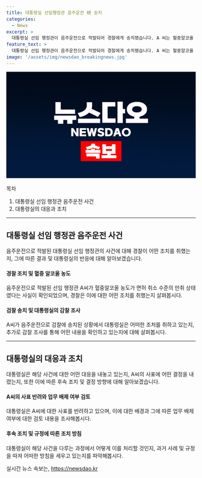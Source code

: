 ```yaml
---
title: 대통령실 선임행정관 음주운전 檢 송치
categories:
  - News
excerpt: >
  대통령실 선임 행정관이 음주운전으로 적발되어 경찰에게 송치됐습니다. A 씨는 혈중알코올 농도가 면허 취소 수준의 만취 상태였으며, 이에 대통령실은 감찰에 착수했습니다. A 씨는 음주 적발 후 사표를 냈지만 반려되었으며, 대통령실은 업무 배제 여부를 검토 중이라고 전해졌습니다. 사표를 반려한 이유와 관련하여 대통령실은 과거 사례를 따져 후속 조치를 취할 방침이라고 밝혔습니다.
feature_text: >
  대통령실 선임 행정관이 음주운전으로 적발되어 경찰에게 송치됐습니다. A 씨는 혈중알코올 농도가 면허 취소 수준의 만취 상태였으며, 이에 대통령실은 감찰에 착수했습니다. A 씨는 음주 적발 후 사표를 냈지만 반려되었으며, 대통령실은 업무 배제 여부를 검토 중이라고 전해졌습니다. 사표를 반려한 이유와 관련하여 대통령실은 과거 사례를 따져 후속 조치를 취할 방침이라고 밝혔습니다.
image: '/assets/img/newsdao_breakingnews.jpg'
---
```


<p><img src="/assets/img/newsdao_breakingnews.jpg" alt="koreaapp 속보" /></p>

<p>목차</p>

<ol>
<li>대통령실 선임 행정관 음주운전 사건</li>
<li>대통령실의 대응과 조치</li>
</ol>

<hr />

<h2 data-ke-size="size26">대통령실 선임 행정관 음주운전 사건</h2>

<p>음주운전으로 적발된 대통령실 선임 행정관의 사건에 대해 경찰이 어떤 조치를 취했는지, 그에 따른 결과 및 대통령실의 반응에 대해 알아보겠습니다.</p>

<h4>경찰 조치 및 혈중 알코올 농도</h4>

<p>음주운전으로 적발된 선임 행정관 A씨가 혈중알코올 농도가 면허 취소 수준의 만취 상태였다는 사실이 확인되었으며, 경찰은 이에 대한 어떤 조치를 취했는지 살펴봅시다.</p>

<h4>검찰 송치 및 대통령실의 감찰 조사</h4>

<p>A씨가 음주운전으로 검찰에 송치된 상황에서 대통령실은 어떠한 조처를 취하고 있는지, 추가로 감찰 조사를 통해 어떤 내용을 확인하고 있는지에 대해 살펴봅시다.</p>

<hr />

<h2 data-ke-size="size26">대통령실의 대응과 조치</h2>

<p>대통령실은 해당 사건에 대한 어떤 대응을 내놓고 있는지, A씨의 사표에 어떤 결정을 내렸는지, 또한 이에 따른 후속 조치 및 결정 방향에 대해 알아보겠습니다.</p>

<h4>A씨의 사표 반려와 업무 배제 여부 검토</h4>

<p>대통령실은 A씨에 대한 사표를 반려하고 있으며, 이에 대한 배경과 그에 따른 업무 배제 여부에 대한 검토 내용을 조사해봅시다.</p>

<h4>후속 조치 및 규정에 따른 조치 방침</h4>

<p>대통령실이 해당 사건을 다루는 과정에서 어떻게 이를 처리할 것인지, 과거 사례 및 규정을 따져 어떠한 방침을 세우고 있는지를 파악해봅시다.</p>
실시간 뉴스 속보는, <a href="https://newsdao.kr" rel="dofollow">https://newsdao.kr</a>


